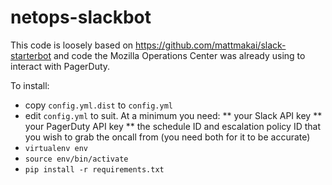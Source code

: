 # netops-slackbot

This code is loosely based on https://github.com/mattmakai/slack-starterbot and
code the Mozilla Operations Center was already using to interact with
PagerDuty.

To install:

* copy `config.yml.dist` to `config.yml`
* edit `config.yml` to suit. At a minimum you need:
** your Slack API key
** your PagerDuty API key
** the schedule ID and escalation policy ID that you wish to grab the oncall from (you need both for it to be accurate)
* `virtualenv env`
* `source env/bin/activate`
* `pip install -r requirements.txt`

